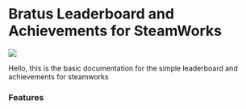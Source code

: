 # Bratus Leaderboard and Achievements for SteamWorks
![](https://github.com/bratus/LeaderboardAndAchievements/blob/master/Icons/Icon.png)

Hello, this is the basic documentation for the simple leaderboard and achievements for steamworks

### Features

